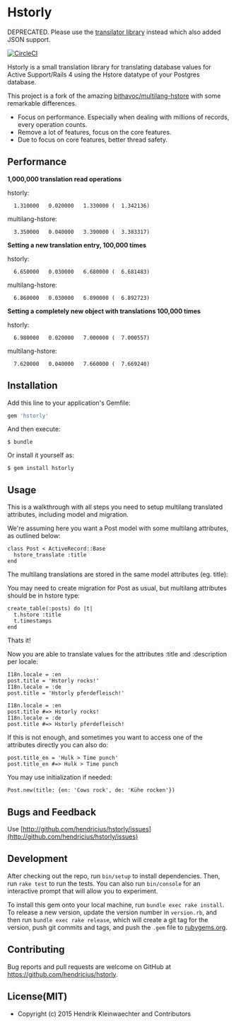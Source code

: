 # Hstorly

DEPRECATED. Please use the [transilator library](https://github.com/hendricius/transilator) instead which also added JSON support.

[![CircleCI](https://circleci.com/gh/hendricius/hstorly.svg?style=svg)](https://circleci.com/gh/hendricius/hstorly)

Hstorly is a small translation library for translating database values for Active Support/Rails 4 using the Hstore datatype of your Postgres database.

This project is a fork of the amazing [bithavoc/multilang-hstore](https://github.com/bithavoc/multilang-hstore) with some remarkable differences.

* Focus on performance. Especially when dealing with millions of records,
  every operation counts.
* Remove a lot of features, focus on the core features.
* Due to focus on core features, better thread safety.

## Performance ##

**1,000,000 translation read operations**

hstorly:
```
  1.310000   0.020000   1.330000 (  1.342136)
```

multilang-hstore:
```
  3.350000   0.040000   3.390000 (  3.383317)
```


**Setting a new translation entry, 100,000 times**

hstorly:
```
  6.650000   0.030000   6.680000 (  6.681483)
```

multilang-hstore:
```
  6.860000   0.030000   6.890000 (  6.892723)
```

**Setting a completely new object with translations 100,000 times**

hstorly:

```
  6.980000   0.020000   7.000000 (  7.000557)
```

multilang-hstore:

```
  7.620000   0.040000   7.660000 (  7.669240)
```

## Installation

Add this line to your application's Gemfile:

```ruby
gem 'hstorly'
```

And then execute:

    $ bundle

Or install it yourself as:

    $ gem install hstorly

## Usage

This is a walkthrough with all steps you need to setup multilang translated attributes, including model and migration.

We're assuming here you want a Post model with some multilang attributes, as outlined below:

    class Post < ActiveRecord::Base
      hstore_translate :title
    end

The multilang translations are stored in the same model attributes (eg. title):

You may need to create migration for Post as usual, but multilang attributes should be in hstore type:

    create_table(:posts) do |t|
      t.hstore :title
      t.timestamps
    end

Thats it!

Now you are able to translate values for the attributes :title and :description per locale:

    I18n.locale = :en
    post.title = 'Hstorly rocks!'
    I18n.locale = :de
    post.title = 'Hstorly pferdefleisch!'

    I18n.locale = :en
    post.title #=> Hstorly rocks!
    I18n.locale = :de
    post.title #=> Hstorly pferdefleisch!

If this is not enough, and sometimes you want to access one of the attributes directly you can also do:

    post.title_en = 'Hulk > Time punch'
    post.title_en #=> Hulk > Time punch


You may use initialization if needed:

    Post.new(title: {en: 'Cows rock', de: 'Kühe rocken'})

## Bugs and Feedback

Use [http://github.com/hendricius/hstorly/issues](http://github.com/hendricius/hstorly/issues)

## Development

After checking out the repo, run `bin/setup` to install dependencies. Then, run `rake test` to run the tests. You can also run `bin/console` for an interactive prompt that will allow you to experiment.

To install this gem onto your local machine, run `bundle exec rake install`. To release a new version, update the version number in `version.rb`, and then run `bundle exec rake release`, which will create a git tag for the version, push git commits and tags, and push the `.gem` file to [rubygems.org](https://rubygems.org).


## Contributing

Bug reports and pull requests are welcome on GitHub at https://github.com/hendricius/hstorly.

## License(MIT)

* Copyright (c) 2015 Hendrik Kleinwaechter and Contributors
